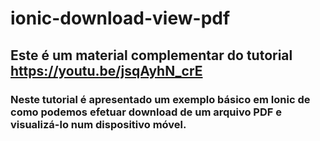 # ionic-download-view-pdf

## Este é um material complementar do tutorial https://youtu.be/jsqAyhN_crE

### Neste tutorial é apresentado um exemplo básico em Ionic de como podemos efetuar download de um arquivo PDF e visualizá-lo num dispositivo móvel.
